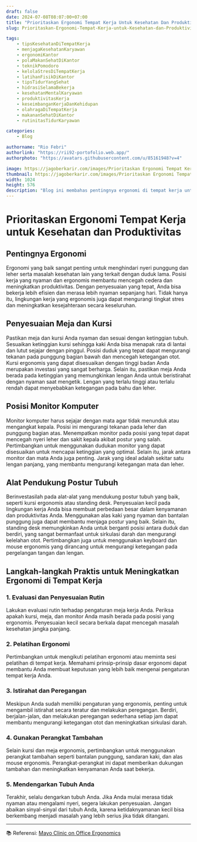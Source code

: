 ```yaml
---
draft: false
date: 2024-07-08T08:07:00+07:00
title: "Prioritaskan Ergonomi Tempat Kerja Untuk Kesehatan Dan Produktivitas"
slug: Prioritaskan-Ergonomi-Tempat-Kerja-untuk-Kesehatan-dan-Produktivitas

tags:
    - tipsKesehatanDiTempatKerja
    - menjagaKesehatanKaryawan
    - ergonomiKantor
    - polaMakanSehatDiKantor
    - teknikPomodoro
    - kelolaStresDiTempatKerja
    - latihanFisikDiKantor
    - tipsTidurYangSehat
    - hidrasiSelamaBekerja
    - kesehatanMentalKaryawan
    - produktivitasKerja
    - keseimbanganKerjaDanKehidupan
    - olahragaDiTempatKerja
    - makananSehatDiKantor
    - rutinitasTidurKaryawan

categories:
    - Blog

authorname: "Rio Febri"
authorlink: "https://rii92-portofolio.web.app/"
authorphoto: "https://avatars.githubusercontent.com/u/85161948?v=4"

image: https://jagoberkarir.com/images/Prioritaskan Ergonomi Tempat Kerja Untuk Kesehatan Dan Produktivitas.jpg
thumbnail: https://jagoberkarir.com/images/Prioritaskan Ergonomi Tempat Kerja Untuk Kesehatan Dan Produktivitas.jpg
width: 1024
height: 576
description: "Blog ini membahas pentingnya ergonomi di tempat kerja untuk menjaga kesehatan dan meningkatkan produktivitas. Dengan penyesuaian sederhana seperti posisi meja, kursi, dan monitor komputer, serta investasi pada alat-alat ergonomis, Anda dapat menghindari nyeri punggung dan leher serta masalah kesehatan lainnya. Tips praktis dan langkah-langkah untuk meningkatkan kenyamanan dan efisiensi di tempat kerja juga disertakan. Temukan cara membuat lingkungan kerja yang lebih sehat dan produktif melalui ergonomi yang tepat."
---
```

# **Prioritaskan Ergonomi Tempat Kerja untuk Kesehatan dan Produktivitas**

## **Pentingnya Ergonomi**

Ergonomi yang baik sangat penting untuk menghindari nyeri punggung dan leher serta masalah kesehatan lain yang terkait dengan duduk lama. Posisi kerja yang nyaman dan ergonomis membantu mencegah cedera dan meningkatkan produktivitas. Dengan penyesuaian yang tepat, Anda bisa bekerja lebih efisien dan merasa lebih nyaman sepanjang hari. Tidak hanya itu, lingkungan kerja yang ergonomis juga dapat mengurangi tingkat stres dan meningkatkan kesejahteraan secara keseluruhan.

## **Penyesuaian Meja dan Kursi**

Pastikan meja dan kursi Anda nyaman dan sesuai dengan ketinggian tubuh. Sesuaikan ketinggian kursi sehingga kaki Anda bisa menapak rata di lantai dan lutut sejajar dengan pinggul. Posisi duduk yang tepat dapat mengurangi tekanan pada punggung bagian bawah dan mencegah ketegangan otot. Kursi ergonomis yang dapat disesuaikan dengan tinggi badan Anda merupakan investasi yang sangat berharga. Selain itu, pastikan meja Anda berada pada ketinggian yang memungkinkan lengan Anda untuk beristirahat dengan nyaman saat mengetik. Lengan yang terlalu tinggi atau terlalu rendah dapat menyebabkan ketegangan pada bahu dan leher.

## **Posisi Monitor Komputer**

Monitor komputer harus sejajar dengan mata agar tidak menunduk atau mengangkat kepala. Posisi ini mengurangi tekanan pada leher dan punggung bagian atas. Menempatkan monitor pada posisi yang tepat dapat mencegah nyeri leher dan sakit kepala akibat postur yang salah. Pertimbangkan untuk menggunakan dudukan monitor yang dapat disesuaikan untuk mencapai ketinggian yang optimal. Selain itu, jarak antara monitor dan mata Anda juga penting. Jarak yang ideal adalah sekitar satu lengan panjang, yang membantu mengurangi ketegangan mata dan leher.

## **Alat Pendukung Postur Tubuh**

Berinvestasilah pada alat-alat yang mendukung postur tubuh yang baik, seperti kursi ergonomis atau standing desk. Penyesuaian kecil pada lingkungan kerja Anda bisa membuat perbedaan besar dalam kenyamanan dan produktivitas Anda. Menggunakan alas kaki yang nyaman dan bantalan punggung juga dapat membantu menjaga postur yang baik. Selain itu, standing desk memungkinkan Anda untuk berganti posisi antara duduk dan berdiri, yang sangat bermanfaat untuk sirkulasi darah dan mengurangi kelelahan otot. Pertimbangkan juga untuk menggunakan keyboard dan mouse ergonomis yang dirancang untuk mengurangi ketegangan pada pergelangan tangan dan lengan.

## **Langkah-langkah Praktis untuk Meningkatkan Ergonomi di Tempat Kerja**

### **1. Evaluasi dan Penyesuaian Rutin**

Lakukan evaluasi rutin terhadap pengaturan meja kerja Anda. Periksa apakah kursi, meja, dan monitor Anda masih berada pada posisi yang ergonomis. Penyesuaian kecil secara berkala dapat mencegah masalah kesehatan jangka panjang.

### **2. Pelatihan Ergonomi**

Pertimbangkan untuk mengikuti pelatihan ergonomi atau meminta sesi pelatihan di tempat kerja. Memahami prinsip-prinsip dasar ergonomi dapat membantu Anda membuat keputusan yang lebih baik mengenai pengaturan tempat kerja Anda.

### **3. Istirahat dan Peregangan**

Meskipun Anda sudah memiliki pengaturan yang ergonomis, penting untuk mengambil istirahat secara teratur dan melakukan peregangan. Berdiri, berjalan-jalan, dan melakukan peregangan sederhana setiap jam dapat membantu mengurangi ketegangan otot dan meningkatkan sirkulasi darah.

### **4. Gunakan Perangkat Tambahan**

Selain kursi dan meja ergonomis, pertimbangkan untuk menggunakan perangkat tambahan seperti bantalan punggung, sandaran kaki, dan alas mouse ergonomis. Perangkat-perangkat ini dapat memberikan dukungan tambahan dan meningkatkan kenyamanan Anda saat bekerja.

### **5. Mendengarkan Tubuh Anda**

Terakhir, selalu dengarkan tubuh Anda. Jika Anda mulai merasa tidak nyaman atau mengalami nyeri, segera lakukan penyesuaian. Jangan abaikan sinyal-sinyal dari tubuh Anda, karena ketidaknyamanan kecil bisa berkembang menjadi masalah yang lebih serius jika tidak ditangani.

---

📚 Referensi: [Mayo Clinic on Office Ergonomics](https://www.mayoclinic.org/healthy-lifestyle/adult-health/in-depth/office-ergonomics/art-20046169)
